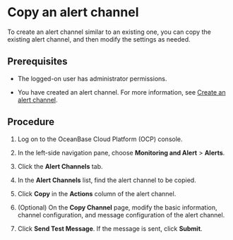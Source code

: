 # Copy an alert channel

To create an alert channel similar to an existing one, you can copy the existing alert channel, and then modify the settings as needed.

## Prerequisites

* The logged-on user has administrator permissions.

* You have created an alert channel. For more information, see [Create an alert channel](../500.manage-alert-channels/100.create-an-alert-channel.md).

## Procedure

1. Log on to the OceanBase Cloud Platform (OCP) console.

2. In the left-side navigation pane, choose **Monitoring and Alert** > **Alerts**.

3. Click the **Alert Channels** tab.

4. In the **Alert Channels** list, find the alert channel to be copied.

5. Click **Copy** in the **Actions** column of the alert channel.

6. (Optional) On the **Copy Channel** page, modify the basic information, channel configuration, and message configuration of the alert channel.

7. Click **Send Test Message**. If the message is sent, click **Submit**.
